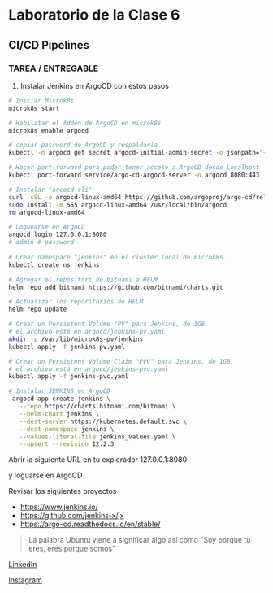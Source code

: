# Laboratorio de la Clase 6
## CI/CD Pipelines

### TAREA / ENTREGABLE

1) Instalar Jenkins en ArgoCD con estos pasos

```sh
# Iniciar Microk8s
microk8s start

# Habilitar el Addon de ArgoCD en microk8s
microk8s enable argocd

# copiar password de ArgoCD y respaldarla
kubectl -n argocd get secret argocd-initial-admin-secret -o jsonpath="{.data.password}" | base64 -d

# Hacer port-forward para poder tener acceso a ArgoCD desde Localhost
kubectl port-forward service/argo-cd-argocd-server -n argocd 8080:443

# Instalar "arcocd cli"
curl -sSL -o argocd-linux-amd64 https://github.com/argoproj/argo-cd/releases/latest/download/argocd-linux-amd64
sudo install -m 555 argocd-linux-amd64 /usr/local/bin/argocd
rm argocd-linux-amd64

# Loguearse en ArgoCD
argocd login 127.0.0.1:8080
# admin # password
 
# Crear namespace "jenkins" en el cluster local de microk8s.
kubectl create ns jenkins

# Agregar el repositori de bitnami a HELM
helm repo add bitnami https://github.com/bitnami/charts.git

# Actualizar los reporitorios de HELM 
helm repo update

# Crear un Persistent Volume "PV" para Jenkins, de 1GB.
# el archivo está en argocd/jenkins-pv.yaml
mkdir -p /var/lib/microk8s-pv/jenkins
kubectl apply -f jenkins-pv.yaml

# Crear un Persistent Volume Claim "PVC" para Jenkins, de 1GB.
# el archivo está en argocd/jenkins-pvc.yaml
kubectl apply -f jenkins-pvc.yaml

# Instalar JENKINS en ArgoCD
 argocd app create jenkins \
   --repo https://charts.bitnami.com/bitnami \
   --helm-chart jenkins \
   --dest-server https://kubernetes.default.svc \
   --dest-namespace jenkins \
   --values-literal-file jenkins_values.yaml \
   --upsert --revision 12.2.3

```

  Abrir la siguiente URL en tu explorador
  127.0.0.1:8080 

  y loguarse en ArgoCD


Revisar los siguientes proyectos
- https://www.jenkins.io/
- https://github.com/jenkins-x/jx
- https://argo-cd.readthedocs.io/en/stable/ 


> La palabra Ubuntu viene a significar algo así como 
> "Soy porque tú eres, eres porque somos"


[LinkedIn](https://www.linkedin.com/company/ubuntuacademia)

[Instagram](https://www.instagram.com/ubuntu.consultores/) 
